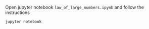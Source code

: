 Open jupyter notebook `law_of_large_numbers.ipynb` and follow the instructions
```python
jupyter notebook
```
